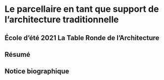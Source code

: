 # Le parcellaire en tant que support de l’architecture traditionnelle #

## École d’été 2021 La Table Ronde de l’Architecture ##

## Résumé ##

## Notice biographique ##

